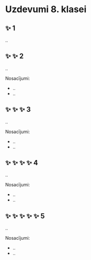 # Uzdevumi 8. klasei

## :sparkles: 1

..

## :sparkles: :sparkles: 2  

..

Nosacījumi:

- ..
- ..

## :sparkles: :sparkles: :sparkles: 3

..

Nosacījumi:

- ..
- ..

## :sparkles: :sparkles: :sparkles: :sparkles: 4

..

Nosacījumi:

- ..
- ..

## :sparkles: :sparkles: :sparkles: :sparkles: :sparkles: 5

..

Nosacījumi:

- ..
- ..
